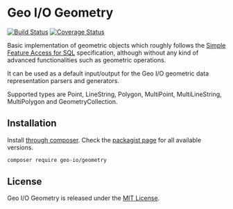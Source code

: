 Geo I/O Geometry
==

[![Build Status](https://github.com/geo-io/geometry/actions/workflows/ci.yml/badge.svg?branch=main)](https://github.com/geo-io/geometry/actions/workflows/ci.yml)
[![Coverage Status](https://coveralls.io/repos/geo-io/geometry/badge.svg?branch=main&service=github)](https://coveralls.io/github/geo-io/geometry?branch=main)

Basic implementation of geometric objects which roughly follows the
[Simple Feature Access for SQL](http://www.opengeospatial.org/standards/sfs)
specification, although without any kind of advanced functionalities such as
geometric operations.

It can be used as a default input/output for the Geo I/O geometric data
representation parsers and generators.

Supported types are Point, LineString, Polygon, MultiPoint, MultiLineString,
MultiPolygon and GeometryCollection.

Installation
--

Install [through composer](http://getcomposer.org). Check the
[packagist page](https://packagist.org/packages/geo-io/geometry) for all
available versions.

```bash
composer require geo-io/geometry
```

License
--

Geo I/O Geometry is released under the [MIT License](LICENSE).
